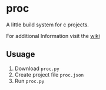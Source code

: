 # proc

A little build system for c projects.

For additional Information visit the [wiki](https://github.com/lucakrueger/proc/wiki)

## Usuage

1. Download `proc.py`
2. Create project file `proc.json`
3. Run `proc.py`
